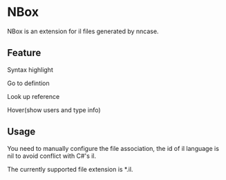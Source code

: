 # NBox

NBox is an extension for il files generated by nncase.

## Feature

Syntax highlight

Go to defintion

Look up reference

Hover(show users and type info)

## Usage

You need to manually configure the file association, the id of il language is nil to avoid conflict with C#'s il.

The currently supported file extension is *.il.